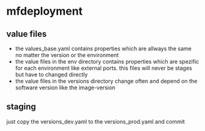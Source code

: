 # mfdeployment

## value files

- the values_base.yaml contains  properties which are allways the same no matter the version or the environment
- the value files in the env directory contains properties which are spezific for each environment like external ports.
this files will never be stages but have to changed directly
- the value files in the versions directory change often and depend on the software version like the image-version 

## staging

just copy the versions_dev.yaml to the versions_prod.yaml and commit